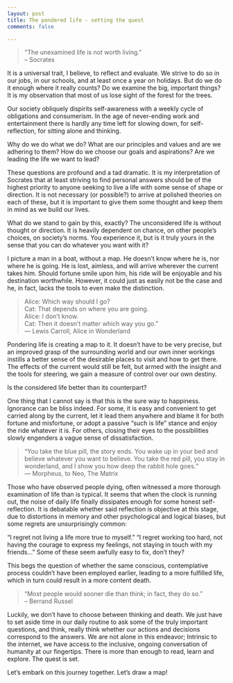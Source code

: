 ```yaml
---
layout: post
title: The pondered life - setting the quest
comments: false

---
```


> "The unexamined life is not worth living." <br/>
> – Socrates

It is a universal trait, I believe, to reflect and evaluate. We strive to do so in our jobs, in our schools, and at least once a year on holidays. But do we do it enough where it really counts? Do we examine the big, important things? It is my observation that most of us lose sight of the forest for the trees.

Our society obliquely dispirits self-awareness with a weekly cycle of obligations and consumerism. In the age of never-ending work and entertainment there is hardly any time left for slowing down, for self-reflection, for sitting alone and thinking.

Why do we do what we do? What are our principles and values and are we adhering to them? How do we choose our goals and aspirations? Are we leading the life we want to lead?

These questions are profound and a tad dramatic. It is my interpretation of Socrates that at least striving to find personal answers should be of the highest priority to anyone seeking to live a life with some sense of shape or direction. It is not necessary (or possible?) to arrive at polished theories on each of these, but it is important to give them some thought and keep them in mind as we build our lives.

What do we stand to gain by this, exactly?
The unconsidered life is without thought or direction. It is heavily dependent on chance, on other people’s choices, on society’s norms. You experience it, but is it truly yours in the sense that you can do whatever you want with it?

I picture a man in a boat, without a map. He doesn’t know where he is, nor where he is going. He is lost, aimless, and will arrive wherever the current takes him. Should fortune smile upon him, his ride will be enjoyable and his destination worthwhile. However, it could just as easily not be the case and he, in fact, lacks the tools to even make the distinction.

> Alice: Which way should I go? <br/>
> Cat: That depends on where you are going. <br/>
> Alice: I don’t know. <br/>
> Cat: Then it doesn’t matter which way you go.” <br/>
> ― Lewis Carroll, Alice in Wonderland

Pondering life is creating a map to it. It doesn’t have to be very precise, but an improved grasp of the surrounding world and our own inner workings instills a better sense of the desirable places to visit and how to get there. The effects of the current would still be felt, but armed with the insight and the tools for steering, we gain a measure of control over our own destiny.

Is the considered life better than its counterpart?

One thing that I cannot say is that this is the sure way to happiness. Ignorance can be bliss indeed. For some, it is easy and convenient to get carried along by the current, let it lead them anywhere and blame it for both fortune and misfortune, or adopt a passive “such is life” stance and enjoy the ride whatever it is. For others, closing their eyes to the possibilities slowly engenders a vague sense of dissatisfaction.

> “You take the blue pill, the story ends. You wake up in your bed and believe whatever you want to believe. You take the red pill, you stay in wonderland, and I show you how deep the rabbit hole goes.“ <br/>
> ― Morpheus, to Neo, The Matrix

Those who have observed people dying, often witnessed a more thorough examination of life than is typical. It seems that when the clock is running out, the noise of daily life finally dissipates enough for some honest self-reflection. It is debatable whether said reflection is objective at this stage, due to distortions in memory and other psychological and logical biases, but some regrets are unsurprisingly common:

“I regret not living a life more true to myself.”
“I regret working too hard, not having the courage to express my feelings, not staying in touch with my friends…”
Some of these seem awfully easy to fix, don’t they?

This begs the question of whether the same conscious, contemplative process couldn’t have been employed earlier, leading to a more fulfilled life, which in turn could result in a more content death.

> “Most people would sooner die than think; in fact, they do so.” <br/>
> – Berrand Russel

Luckily, we don’t have to choose between thinking and death. We just have to set aside time in our daily routine to ask some of the truly important questions, and think, really think whether our actions and decisions correspond to the answers. We are not alone in this endeavor; Intrinsic to the internet, we have access to the inclusive, ongoing conversation of humanity at our fingertips. There is more than enough to read, learn and explore. The quest is set.

Let’s embark on this journey together. Let’s draw a map!
